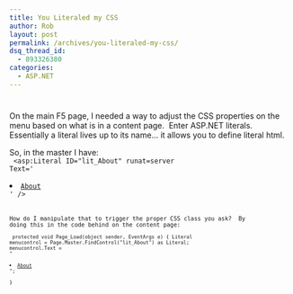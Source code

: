 ```yaml
---
title: You Literaled my CSS
author: Rob
layout: post
permalink: /archives/you-literaled-my-css/
dsq_thread_id:
  - 893326380
categories:
  - ASP.NET
---
```

# 

On the main F5 page, I needed a way to adjust the CSS properties on the menu based on what is in a content page.  Enter ASP.NET literals.  Essentially a literal lives up to its name... it allows you to define literal html.

So, in the master I have:  
<code>
	<asp:Literal ID="lit_About" runat=server Text='<li><a href="About.aspx" title="About">About</a></li>' />
<code>

How do I manipulate that to trigger the proper CSS class you ask?  By doing this in the code behind on the content page:  
<code>
	protected void Page_Load(object sender, EventArgs e) 
	{ 
	Literal menucontrol = Page.Master.FindControl("lit_About") as Literal; 
	menucontrol.Text = "<li class='active'><a href='About.aspx' title='About'>About</a></li>";  
	}
</code>